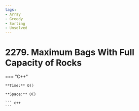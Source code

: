 ```yaml
---
tags:
- Array
- Greedy
- Sorting
- Unsolved
---
```



# 2279. Maximum Bags With Full Capacity of Rocks

=== "C++"

    **Time:** O()

    **Space:** O()

    ``` c++
    ```